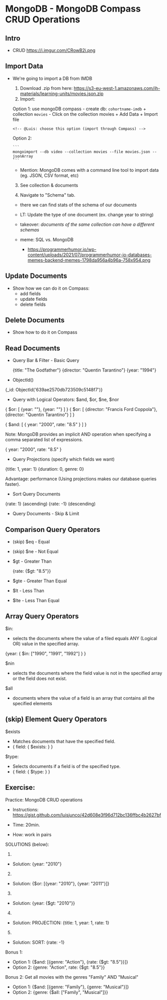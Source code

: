 
# MongoDB - MongoDB Compass CRUD Operations

<!-- 

- Status: draft 

- Methodology: for all the part of operators, rather than explaining one by one
  - explain only the basic concepts (eg. projection)


- @todo:
  - create a cheatsheet with all the different operators & how to use it
  - ask students to do the lab (they'll need to research & apply) 


Note: 
- in the database (IMDB) that we use for this lecture, year is stored as a string. 
- when we make the query, compare with a string (ex. `{year: "2010"}`)


-->

## Intro

- CRUD
  https://i.imgur.com/CRowB2i.png



## Import Data


- We're going to import a DB from IMDB

  1. Download .zip from here: https://s3-eu-west-1.amazonaws.com/ih-materials/learning-units/movies.json.zip
    
    <!--  
      @Luis: 
      - downloaded here: "\Ironhack\misc\backup-imdb-movies"
      - option 1: send .JSON directly on ZOOM 
      - option 2: send on Slack (works just fine, but students may not see where it is downloaded)
    -->

  2. Import: 
  
    Option 1: use mongoDB compass
      - create db: `cohortname-imdb` + collection `movies`
      - Click on the collection movies + Add Data + Import file

      <!-- @Luis: choose this option (import through Compass) -->

    Option 2: 
      
      ```
      mongoimport --db video --collection movies --file movies.json --jsonArray
      ```
    - Mention: MongoDB comes with a command line tool to import data (eg. JSON, CSV format, etc)


  3. See collection & documents

  4. Navigate to "Schema" tab.
    <!-- LT: demo only (ask students not to do it)  -->
    - there we can find stats of the schema of our documents
    - LT: Update the type of one document (ex. change year to string)
    - takeover: *documents of the same collection can have a different schemas*

    - meme: SQL vs. MongoDB
      - https://programmerhumor.io/wp-content/uploads/2021/07/programmerhumor-io-databases-memes-backend-memes-1798da956a4b96a-758x954.png



## Update Documents

- Show how we can do it on Compass:
  - add fields
  - update fields
  - delete fields




## Delete Documents

- Show how to do it on Compass





## Read Documents


<!-- @luis: improve ?? -->


- Query Bar & Filter - Basic Query

  {title: "The Godfather"}
  {director: "Quentin Tarantino"}
  {year: "1994"}



- ObjectId()

{_id: ObjectId('639ae2570db723509c5148f7')}



- Query with Logical Operators: $and, $or, $ne, $nor


{ $or: [ {year: ""}, {year: ""} ] }
{ $or: [ {director: "Francis Ford Coppola"}, {director: "Quentin Tarantino"} ] }


{ $and: [ { year: "2000", rate: "8.5" } ] }

Note: MongoDB provides an implicit AND operation when specifying a comma separated list of expressions.

{ year: "2000", rate: "8.5" }




- Query Projections (specify which fields we want)

{title: 1, year: 1}
{duration: 0, genre: 0}

Advantage: performance (Using projections makes our database queries faster).




- Sort Query Documents

{rate: 1} (ascending)
{rate: -1} (descending)



- Query Documents - Skip & Limit





## Comparison Query Operators

- (skip) $eq - Equal
- (skip) $ne - Not Equal

- $gt - Greater Than

  {rate: {$gt: "8.5"}}

- $gte - Greater Than Equal

- $lt - Less Than
- $lte - Less Than Equal




## Array Query Operators

$in:
- selects the documents where the value of a filed equals ANY (Logical OR) value in the specified array.

{year: { $in: ["1990", "1991", "1992"] } }


$nin
- selects the documents where the field value is not in the specified array or the field does not exist.


$all
- documents where the value of a field is an array that contains all the specified elements




## (skip) Element Query Operators


$exists
- Matches documents that have the specified field.	
- { field: { $exists: <boolean> } }

$type: 
- Selects documents if a field is of the specified type.
- { field: { $type: <BSON type> } }




## Exercise:

Practice: MongoDB CRUD operations

- Instructions: https://gist.github.com/luisjunco/42d608e3f96d712bc136ffbc4b2627bf

- Time: 20min.
- How: work in pairs

<!-- 

@todo: 
- improve hints
- add solutions to that gist (collapsible)

-->


SOLUTIONS (below):

1. 
- Solution: {year: "2010"}

2. 
- Solution: {$or: [{year: "2010"}, {year: "2011"}]}

3. 
- Solution: {year: {$gt: "2010"}}

4. 
- Solution: PROJECTION: {title: 1, year: 1, rate: 1}

5. 
- Solution: SORT: {rate: -1}


Bonus 1: 
- Option 1: {$and: [{genre: "Action"}, {rate: {$gt: "8.5"}}]}
- Option 2: {genre: "Action", rate: {$gt: "8.5"}}


Bonus 2: Get all movies with the genres "Family" AND "Musical" 

- Option 1: {$and: [{genre: "Family"}, {genre: "Musical"}]}
- Option 2: {genre: {$all: ["Family", "Musical"]}}



<!--
Bonus Exercise: 
- Practice req.query here: https://stackblitz.com/edit/stackblitz-starters-6lhrym?file=index.js

-->
